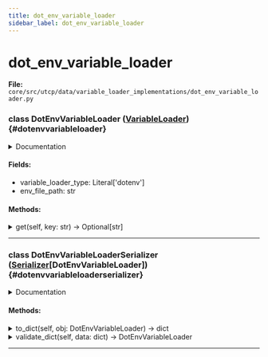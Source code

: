 ```yaml
---
title: dot_env_variable_loader
sidebar_label: dot_env_variable_loader
---
```


# dot_env_variable_loader

**File:** `core/src/utcp/data/variable_loader_implementations/dot_env_variable_loader.py`

### class DotEnvVariableLoader ([VariableLoader](./../variable_loader.md#variableloader)) {#dotenvvariableloader}

<details>
<summary>Documentation</summary>

Environment file variable loader implementation.

Loads variables from .env files using the dotenv format. This loader
supports the standard key=value format with optional quoting and
comment support provided by the python-dotenv library.


**Attributes**

- **`env_file_path`**: Path to the .env file to load variables from.



**Example**

```python
    loader = DotEnvVariableLoader(env_file_path=".env")
    api_key = loader.get("API_KEY")
```
</details>

#### Fields:

- variable_loader_type: Literal['dotenv']
- env_file_path: str

#### Methods:

<details>
<summary>get(self, key: str) -> Optional[str]</summary>

Load a variable from the configured .env file.


**Args**

- **`key`**: Variable name to retrieve from the environment file.



**Returns**

Variable value if found in the file, None otherwise.
</details>

---

### class DotEnvVariableLoaderSerializer ([Serializer](./../../interfaces/serializer.md#serializer)[DotEnvVariableLoader]) {#dotenvvariableloaderserializer}

<details>
<summary>Documentation</summary>

[Serializer](./../../interfaces/serializer.md#serializer) for DotEnvVariableLoader model.
</details>

#### Methods:

<details>
<summary>to_dict(self, obj: DotEnvVariableLoader) -> dict</summary>

Convert a DotEnvVariableLoader object to a dictionary.


**Args**

- **`obj`**: The DotEnvVariableLoader object to convert.



**Returns**

The dictionary converted from the DotEnvVariableLoader object.
</details>

<details>
<summary>validate_dict(self, data: dict) -> DotEnvVariableLoader</summary>

Validate a dictionary and convert it to a DotEnvVariableLoader object.


**Args**

- **`data`**: The dictionary to validate and convert.



**Returns**

The DotEnvVariableLoader object converted from the dictionary.
</details>

---
